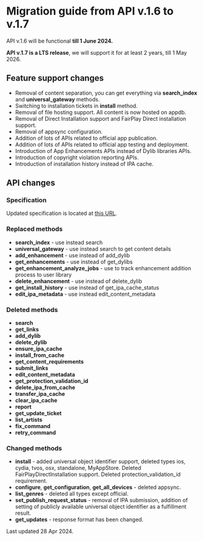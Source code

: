 # Migration guide from API v.1.6 to v.1.7

API v.1.6 will be functional **till 1 June 2024.**

**API v.1.7 is a LTS release**, we will support it for at least 2 years, till 1 May 2026.

## Feature support changes

- Removal of content separation, you can get everything via **search_index** and **universal_gateway** methods.
- Switching to installation tickets in **install** method.
- Removal of file hosting support. All content is now hosted on appdb.
- Removal of Direct Installation support and FairPlay Direct installation support.
- Removal of appsync configuration.
- Addition of lots of APIs related to official app publication.
- Addition of lots of APIs related to official app testing and deployment.
- Introduction of App Enhancements APIs instead of Dylib libraries APIs.
- Introduction of copyright violation reporting APIs.
- Introduction of installation history instead of IPA cache.

## API changes

### Specification

Updated specification is located at [this URL](https://api.dbservices.to/v1.7/spec/).

### Replaced methods

- **search_index** - use instead search
- **universal_gateway** - use instead search to get content details
- **add_enhancement** - use instead of add_dylib
- **get_enhancements** - use instead of get_dylibs
- **get_enhancement_analyze_jobs** - use to track enhancement addition process to user library
- **delete_enhancement** - use instead of delete_dylib
- **get_install_history** - use instead of get_ipa_cache_status
- **edit_ipa_metadata** - use instead edit_content_metadata

### Deleted methods

- **search**
- **get_links**
- **add_dylib**
- **delete_dylib**
- **ensure_ipa_cache**
- **install_from_cache**
- **get_content_requirements**
- **submit_links**
- **edit_content_metadata**
- **get_protection_validation_id**
- **delete_ipa_from_cache**
- **transfer_ipa_cache**
- **clear_ipa_cache**
- **report**
- **get_update_ticket**
- **list_artists**
- **fix_command**
- **retry_command**

### Changed methods
- **install** - added universal object identifier support, deleted types ios, cydia, tvos, osx, standalone, MyAppStore. Deleted FairPlayDirectInstallation support. Deleted protection_validation_id requirement.
- **configure**, **get_configuration**, **get_all_devices** - deleted appsync.
- **list_genres** - deleted all types except official.
- **set_publish_request_status** - removal of IPA submission, addition of setting of publicly available universal object identifier as a fulfillment result.
- **get_updates** - response format has been changed.

Last updated 28 Apr 2024.
